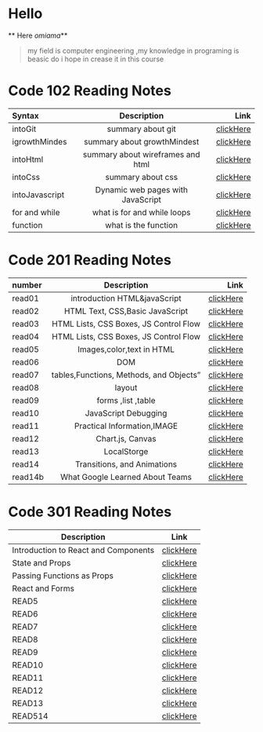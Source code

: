 
# Hello 


** Here _omiama_** 

> my field is computer engineering ,my knowledge in programing is beasic do i hope in crease it in this course

## 
# Code 102 Reading Notes


| Syntax         | Description                        | Link              |
| :---           |    :----:                          |           ---:    |
|  intoGit       | summary about git                  | [clickHere](https://omaimah-sulaiman.github.io/reading-notes102/read02)              |
|  igrowthMindes | summary about growthMindest        | [clickHere](https://omaimah-sulaiman.github.io/reading-notes102/growthMindest)       |
|  intoHtml     |summary about wireframes and html    | [clickHere](https://omaimah-sulaiman.github.io/reading-notes102/read03)              |
|  intoCss      |summary about css                    | [clickHere](https://omaimah-sulaiman.github.io/reading-notes102/read03b)              |
|intoJavascript |Dynamic web pages with JavaScript    | [clickHere](https://omaimah-sulaiman.github.io/reading-notes102/read04a)              |
|for and while |what is for and while loops           | [clickHere](https://omaimah-sulaiman.github.io/reading-notes102/read05)              |
|function     |what is the function                  | [clickHere](https://omaimah-sulaiman.github.io/reading-notes102/read06)              |


##

# Code 201 Reading Notes

| number   | Description                        | Link              |
| :---     |    :----:                          |           ---:    |
|  read01  |  introduction HTML&javaScript      | [clickHere](https://omaimah-sulaiman.github.io/reading-notes102/read01-201)   |
|  read02  | HTML Text, CSS,Basic JavaScript    | [clickHere](https://omaimah-sulaiman.github.io/reading-notes102/read02-201)   |
|  read03  |HTML Lists, CSS Boxes, JS Control Flow|[clickHere](https://omaimah-sulaiman.github.io/reading-notes102/read03-201)  |
| read04   |HTML Lists, CSS Boxes, JS Control Flow|[clickHere](https://omaimah-sulaiman.github.io/reading-notes102/read04-201)  |
|  read05  |Images,color,text in HTML    |[clickHere](https://omaimah-sulaiman.github.io/reading-notes102/read05-201)        |
|  read06        |DOM                      |[clickHere](https://omaimah-sulaiman.github.io/reading-notes102/read06-201)      |
|read07          |tables,Functions, Methods, and Objects”|[clickHere](https://omaimah-sulaiman.github.io/reading-notes102/read07-201)                   |
|read08          |layout|[clickHere](https://omaimah-sulaiman.github.io/reading-notes102/read08-201)                   |
|read09         |forms ,list ,table|[clickHere](https://omaimah-sulaiman.github.io/reading-notes102/read09-201)
|read10         |JavaScript Debugging|[clickHere](https://omaimah-sulaiman.github.io/reading-notes102/read10-201)
|read11         |Practical Information,IMAGE|[clickHere](https://omaimah-sulaiman.github.io/reading-notes102/read11) 
|read12        | Chart.js, Canvas|[clickHere](https://omaimah-sulaiman.github.io/reading-notes102/read12) 
|read13        | LocalStorge|[clickHere](https://omaimah-sulaiman.github.io/reading-notes102/read13) 
|read14        | Transitions, and Animations|[clickHere](https://omaimah-sulaiman.github.io/reading-notes102/read14)
|read14b        | What Google Learned About Teams|[clickHere](https://omaimah-sulaiman.github.io/reading-notes102/read14b)


# Code 301 Reading Notes


|  Description      | Link |
| ----------- | ----------- |
| Introduction to React and Components  | [clickHere](https://omaimah-sulaiman.github.io/reading-notes102/reading-notes-3/read-1)      |
|  State and Props   |[clickHere](https://omaimah-sulaiman.github.io/reading-notes102/reading-notes-3/read-2)
|  Passing Functions as Props   |[clickHere](https://omaimah-sulaiman.github.io/reading-notes102/reading-notes-3/read-3)        |
|  React and Forms |[clickHere](https://omaimah-sulaiman.github.io/reading-notes102/reading-notes-3/read-4)        |
|   READ5|[clickHere](https://omaimah-sulaiman.github.io/reading-notes102/reading-notes-3/read-5)
|   READ6|[clickHere](https://omaimah-sulaiman.github.io/reading-notes102/reading-notes-3/read-6)   
|   READ7 |[clickHere](https://omaimah-sulaiman.github.io/reading-notes102/reading-notes-3/read-7)   
|   READ8 |[clickHere](https://omaimah-sulaiman.github.io/reading-notes102/reading-notes-3/read-8)   
|   READ9 |[clickHere](https://omaimah-sulaiman.github.io/reading-notes102/reading-notes-3/read-9)   
|   READ10 |[clickHere](https://omaimah-sulaiman.github.io/reading-notes102/reading-notes-3/read-10)   
|   READ11|[clickHere](https://omaimah-sulaiman.github.io/reading-notes102/reading-notes-3/read-11)   
|   READ12 |[clickHere](https://omaimah-sulaiman.github.io/reading-notes102/reading-notes-3/read-12)   
|   READ13 |[clickHere](https://omaimah-sulaiman.github.io/reading-notes102/reading-notes-3/read-13)   
|   READ514 |[clickHere](https://omaimah-sulaiman.github.io/reading-notes102/reading-notes-3/read-514)   |

